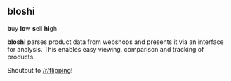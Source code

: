 ## bloshi

**b**uy **lo**w **s**ell **hi**gh

**bloshi** parses product data from webshops and presents it via an interface for analysis.
This enables easy viewing, comparison and tracking of products.



Shoutout to [/r/flipping](http://www.reddit.com/r/flipping)!